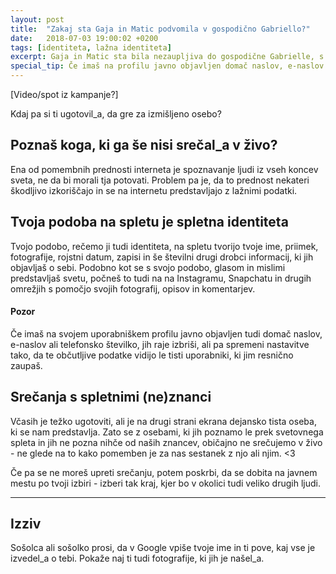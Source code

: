 ```yaml
---
layout: post
title:  "Zakaj sta Gaja in Matic podvomila v gospodično Gabriello?"
date:   2018-07-03 19:00:02 +0200
tags: [identiteta, lažna identiteta]
excerpt: Gaja in Matic sta bila nezaupljiva do gospodične Gabrielle, s katero si je prek aplikacije ChatChat dopisovala Tea. Slab očutek je Matica napeljal, da je s pomočjo Googla preveril, kdo je ta oseba. 
special_tip: Če imaš na profilu javno objavljen domač naslov, e-naslov ali telefonsko številko, jih raje izbriši, ali pa spremeni nastavitve, tako da bodo občutljive podatke videli le tisti, ki jim resnično zaupaš.
---
```

[Video/spot iz kampanje?]

Kdaj pa si ti ugotovil_a, da gre za izmišljeno osebo?

## Poznaš koga, ki ga še nisi srečal_a v živo?
Ena od pomembnih prednosti interneta je spoznavanje ljudi iz vseh koncev sveta, ne da bi morali tja potovati. Problem pa je, da to prednost nekateri škodljivo izkoriščajo in se na internetu predstavljajo z lažnimi podatki.

## Tvoja podoba na spletu je spletna identiteta
Tvojo podobo, rečemo ji tudi identiteta, na spletu tvorijo tvoje ime, priimek, fotografije, rojstni datum, zapisi in še številni drugi drobci informacij, ki jih objavljaš o sebi. Podobno kot se s svojo podobo, glasom in mislimi predstavljaš svetu, počneš to tudi na na Instagramu, Snapchatu in drugih omrežjih s pomočjo svojih fotografij, opisov in komentarjev.

#### Pozor
Če imaš na svojem uporabniškem profilu javno objavljen tudi domač naslov, e-naslov ali telefonsko številko, jih raje izbriši, ali pa spremeni nastavitve tako, da te občutljive podatke vidijo le tisti uporabniki, ki jim resnično zaupaš.

## Srečanja s spletnimi (ne)znanci
Včasih je težko ugotoviti, ali je na drugi strani ekrana dejansko tista oseba, ki se nam predstavlja. Zato se z osebami, ki jih poznamo le prek svetovnega spleta in jih ne pozna nihče od naših znancev, običajno ne srečujemo v živo - ne glede na to kako pomemben je za nas sestanek z njo ali njim. <3

Če pa se ne moreš upreti srečanju, potem poskrbi, da se dobita na javnem mestu po tvoji izbiri - izberi tak kraj, kjer bo v okolici tudi veliko drugih ljudi.


---
## Izziv
Sošolca ali sošolko prosi, da v Google vpiše tvoje ime in ti pove, kaj vse je izvedel_a o tebi. Pokaže naj ti tudi fotografije, ki jih je našel_a.
